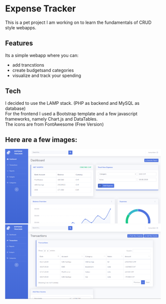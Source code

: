 # Expense Tracker
This is a pet project I am working on to learn the fundamentals of CRUD style webapps.

## Features
Its a simple webapp where you can:
  * add trancstions
  * create budgetsand categories
  * visualize and track your spending
  
## Tech
I decided to use the LAMP stack. (PHP as backend and MySQL as database) <br>
For the frontend I used a Bootstrap template and a few javascript frameworks, namely Chart.js and DataTables. <br>
The icons are from FontAwesome (Free Version) 

## Here are a few images:
<img src="/images/expensetracker1.png" width="600">
<img src="/images/expensetracker2.png" width="600">
